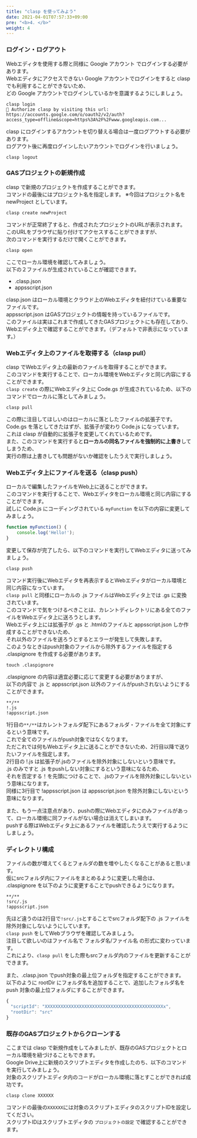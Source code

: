```yaml
---
title: "clasp を使ってみよう"
date: 2021-04-01T07:57:33+09:00
pre: "<b>4. </b>"
weight: 4
---
```

### ログイン・ログアウト
Webエディタを使用する際と同様に Google アカウント でログインする必要があります。  
Webエディタにアクセスできない Google アカウントでログインをすると clasp でも利用することができないため、  
どの Google アカウントでログインしているかを意識するようにしましょう。  
```
clasp login
🔑 Authorize clasp by visiting this url:
https://accounts.google.com/o/oauth2/v2/auth?access_type=offline&scope=https%3A%2F%2Fwww.googleapis.com...
```
clasp にログインするアカウントを切り替える場合は一度ログアウトする必要があります。  
ログアウト後に再度ログインしたいアカウントでログインを行いましょう。  
```
clasp logout
```

### GASプロジェクトの新規作成
clasp で新規のプロジェクトを作成することができます。  
コマンドの最後にはプロジェクト名を指定します。
※今回はプロジェクト名を newProject としています。
```
clasp create newProject
```
コマンドが正常終了すると、作成されたプロジェクトのURLが表示されます。  
このURLをブラウザに貼り付けてアクセスすることができますが、  
次のコマンドを実行するだけで開くことができます。  
```
clasp open
```
ここでローカル環境を確認してみましょう。  
以下の２ファイルが生成されていることが確認できます。  
- .clasp.json
- appsscript.json

clasp.json はローカル環境とクラウド上のWebエディタを紐付けている重要なファイルです。  
appsscript.json はGASプロジェクトの情報を持っているファイルです。  
このファイルは実はこれまで作成してきたGASプロジェクトにも存在しており、  
Webエディタ上で確認することができます。（デフォルトで非表示になっています。）  

### Webエディタ上のファイルを取得する（clasp pull）
clasp でWebエディタ上の最新のファイルを取得することができます。  
このコマンドを実行することで、ローカル環境をWebエディタと同じ内容にすることができます。  
`clasp create` の際にWebエディタ上に Code.gs が生成されているため、以下のコマンドでローカルに落としてみましょう。
```
clasp pull
```
この際に注目してほしいのはローカルに落としたファイルの拡張子です。  
Code.gs を落としてきたはずが、拡張子が変わり Code.js になっています。  
これは clasp が自動的に拡張子を変更してくれているためです。  
また、このコマンドを実行すると**ローカルの同名ファイルを強制的に上書き**してしまうため、  
実行の際は上書きしても問題がないか確認をしたうえで実行しましょう。  

### Webエディタ上にファイルを送る（clasp push）
ローカルで編集したファイルをWeb上に送ることができます。  
このコマンドを実行することで、Webエディタをローカル環境と同じ内容にすることができます。  
試しに Code.js にコーディングされている `myFunction` を以下の内容に変更してみましょう。  
```js
function myFunction() {
	console.log('Hello!');
}
```
変更して保存が完了したら、以下のコマンドを実行してWebエディタに送ってみましょう。
```
clasp push
```
コマンド実行後にWebエディタを再表示するとWebエディタがローカル環境と同じ内容になっています。  
`clasp pull` と同様にローカルの .js ファイルはWebエディタ上では .gs に変換されています。  
このコマンドで気をつけるべきことは、カレントディレクトリにある全てのファイルをWebエディタ上に送ろうとします。  
Webエディタ上には拡張子が .gs と .htmlのファイルと appsscript.json しか作成することができないため、  
それ以外のファイルを送ろうとするとエラーが発生して失敗します。  
このようなときはpush対象のファイルから除外するファイルを指定する .claspignore を作成する必要があります。  
```
touch .claspignore
```
.claspignore の内容は適宜必要に応じて変更する必要がありますが、  
以下の内容で .js と appsscript.json 以外のファイルがpushされないようにすることができます。  
```
**/**
!.js
!appsscript.json
```
1行目の`**/**`はカレントフォルダ配下にあるフォルダ・ファイルを全て対象にするという意味です。  
これで全てのファイルがpush対象ではなくなります。  
ただこれでは何もWebエディタ上に送ることができないため、2行目以降で送りたいファイルを指定します。  
2行目の !.js は拡張子が.jsのファイルを除外対象にしないという意味です。  
.js のみですと .js をpushしない対象にするという意味になるため、  
それを否定する！を先頭につけることで、.jsのファイルを除外対象にしないという意味になります。  
同様に3行目で !appsscript.json は appsscript.json を除外対象にしないという意味になります。  

また、もう一点注意点があり、pushの際にWebエディタにのみファイルがあって、ローカル環境に同ファイルがない場合は消えてしまいます。  
pushする際はWebエディタ上にあるファイルを確認したうえで実行するようにしましょう。

### ディレクトリ構成
ファイルの数が増えてくるとフォルダの数を増やしたくなることがあると思います。  
仮にsrcフォルダ内にファイルをまとめるように変更した場合は、  
.claspignore を以下のように変更することでpushできるようになります。  
```
**/**
!src/.js
!appsscript.json
```
先ほど違うのは2行目で`!src/.js`とすることでsrcフォルダ配下の .js ファイルを除外対象にしないようにしています。  
`clasp push` をしてWebブラウザを確認してみましょう。  
注目して欲しいのはファイル名で フォルダ名/ファイル名 の形式に変わっています。  
これにより、`clasp pull` をした際もsrcフォルダ内のファイルを更新することができます。  

また、.clasp.json でpush対象の最上位フォルダを指定することができます。  
以下のように rootDir にフォルダ名を追加することで、追加したフォルダ名を push 対象の最上位フォルダにすることができます。  
```js
{
　"scriptId": "XXXXXXXXXXXXXXXXXXXXXXXXXXXXXXXXXXXXXXXXXXXXXx",
　"rootDir": "src"
}
```
### 既存のGASプロジェクトからクローンする
ここまでは clasp で新規作成をしてみましたが、既存のGASプロジェクトとローカル環境を紐づけることもできます。  
Google Drive上に新規のスクリプトエディタを作成したのち、以下のコマンドを実行してみましょう。  
対象のスクリプトエディタ内のコードがローカル環境に落とすことができれば成功です。  
```
clasp clone XXXXXX
```
コマンドの最後の`XXXXXX`には対象のスクリプトエディタのスクリプトIDを設定してください。  
スクリプトIDはスクリプトエディタの `プロジェクトの設定` で確認することができます。
